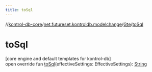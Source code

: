 ```yaml
---
title: toSql
---
```

//[kontrol-db-core](../../../index.html)/[net.futureset.kontroldb.modelchange](../index.html)/[Gte](index.html)/[toSql](to-sql.html)



# toSql



[core engine and default templates for kontrol-db]\
open override fun [toSql](to-sql.html)(effectiveSettings: EffectiveSettings): [String](https://kotlinlang.org/api/latest/jvm/stdlib/kotlin/-string/index.html)





